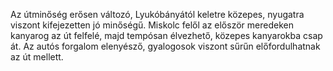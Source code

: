 Az útminőség erősen változó, Lyukóbányától keletre közepes, nyugatra viszont kifejezetten jó minőségű. Miskolc felől az először meredeken kanyarog az út felfelé, majd tempósan élvezhető, közepes kanyarokba csap át. Az autós forgalom elenyésző, gyalogosok viszont sűrűn előfordulhatnak az út mellett.
